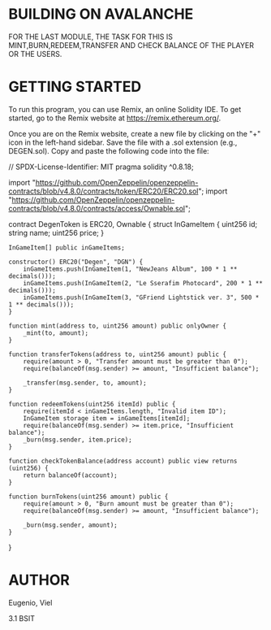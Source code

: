 # BUILDING ON AVALANCHE
FOR THE LAST MODULE, THE TASK FOR THIS IS MINT,BURN,REDEEM,TRANSFER AND CHECK BALANCE OF THE PLAYER OR THE USERS.
# GETTING STARTED
To run this program, you can use Remix, an online Solidity IDE. To get started, go to the Remix website at https://remix.ethereum.org/.

Once you are on the Remix website, create a new file by clicking on the "+" icon in the left-hand sidebar. Save the file with a .sol extension (e.g., DEGEN.sol). Copy and paste the following code into the file:


// SPDX-License-Identifier: MIT
pragma solidity ^0.8.18;

import "https://github.com/OpenZeppelin/openzeppelin-contracts/blob/v4.8.0/contracts/token/ERC20/ERC20.sol";
import "https://github.com/OpenZeppelin/openzeppelin-contracts/blob/v4.8.0/contracts/access/Ownable.sol";

contract DegenToken is ERC20, Ownable {
    struct InGameItem {
        uint256 id;
        string name;
        uint256 price;
    }

    InGameItem[] public inGameItems;

    constructor() ERC20("Degen", "DGN") {
        inGameItems.push(InGameItem(1, "NewJeans Album", 100 * 1 ** decimals()));
        inGameItems.push(InGameItem(2, "Le Sserafim Photocard", 200 * 1 ** decimals()));
        inGameItems.push(InGameItem(3, "GFriend Lightstick ver. 3", 500 * 1 ** decimals()));
    }

    function mint(address to, uint256 amount) public onlyOwner {
        _mint(to, amount);
    }

    function transferTokens(address to, uint256 amount) public {
        require(amount > 0, "Transfer amount must be greater than 0");
        require(balanceOf(msg.sender) >= amount, "Insufficient balance");

        _transfer(msg.sender, to, amount);
    }   

    function redeemTokens(uint256 itemId) public {
        require(itemId < inGameItems.length, "Invalid item ID");
        InGameItem storage item = inGameItems[itemId];
        require(balanceOf(msg.sender) >= item.price, "Insufficient balance");
        _burn(msg.sender, item.price);
    }

    function checkTokenBalance(address account) public view returns (uint256) {
        return balanceOf(account);
    }

    function burnTokens(uint256 amount) public {
        require(amount > 0, "Burn amount must be greater than 0");
        require(balanceOf(msg.sender) >= amount, "Insufficient balance");

        _burn(msg.sender, amount);
    }
}

# AUTHOR
Eugenio, Viel

3.1 BSIT
